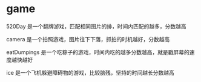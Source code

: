 # game

520Day 是一个翻牌游戏，匹配相同图片的排，时间内匹配的越多，分数越高

camera 是一个拍照游戏，图片往下下落，抓拍的时机越好，分数越高

eatDumpings 是一个吃粽子的游戏，时间内吃的越多分数越高，就是戳屏幕的速度越快越好

ice 是一个飞机躲避障碍物的游戏，比较脑残，坚持的时间越长分数越高

